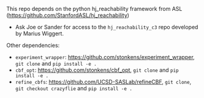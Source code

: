 This repo depends on the python hj_reachability framework from ASL (https://github.com/StanfordASL/hj_reachability)
- Ask Joe or Sander for access to the `hj_reachability_c3` repo developed by Marius Wiggert.

Other dependencies:
- `experiment_wrapper`: https://github.com/stonkens/experiment_wrapper, `git clone` and `pip install -e .`
- `cbf_opt`: https://github.com/stonkens/cbf_opt, `git clone` and `pip install -e .`
- `refine_cbfs`: https://github.com/UCSD-SASLab/refineCBF, `git clone`, `git checkout crazyflie` and `pip install -e .`